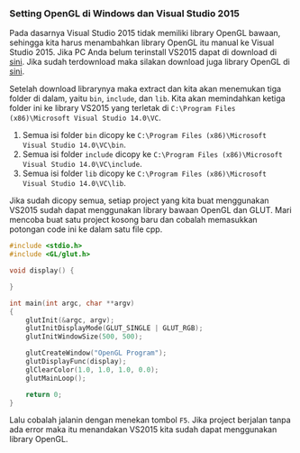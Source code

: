 ### Setting OpenGL di Windows dan Visual Studio 2015

Pada dasarnya Visual Studio 2015 tidak memiliki library OpenGL bawaan, sehingga kita harus menambahkan library OpenGL itu manual ke Visual Studio 2015. Jika PC Anda belum terinstall VS2015 dapat di download di [sini](vs2015-community-edition). Jika sudah terdownload maka silakan download juga library OpenGL di [sini](opengl-lib).

Setelah download librarynya maka extract dan kita akan menemukan tiga folder di dalam, yaitu `bin`, `include`, dan `lib`. Kita akan memindahkan ketiga folder ini ke library VS2015 yang terletak di `C:\Program Files (x86)\Microsoft Visual Studio 14.0\VC`.

1. Semua isi folder `bin` dicopy ke `C:\Program Files (x86)\Microsoft Visual Studio 14.0\VC\bin`.
2. Semua isi folder `include` dicopy ke `C:\Program Files (x86)\Microsoft Visual Studio 14.0\VC\include`.
3. Semua isi folder `lib` dicopy ke `C:\Program Files (x86)\Microsoft Visual Studio 14.0\VC\lib`.

Jika sudah dicopy semua, setiap project yang kita buat menggunakan VS2015 sudah dapat menggunakan library bawaan OpenGL dan GLUT. Mari mencoba buat satu project kosong baru dan cobalah memasukkan potongan code ini ke dalam satu file cpp.

```cpp
#include <stdio.h>
#include <GL/glut.h>

void display() {

}

int main(int argc, char **argv)
{
	glutInit(&argc, argv);
	glutInitDisplayMode(GLUT_SINGLE | GLUT_RGB);
	glutInitWindowSize(500, 500);

	glutCreateWindow("OpenGL Program");
	glutDisplayFunc(display);
	glClearColor(1.0, 1.0, 1.0, 0.0);
	glutMainLoop();

	return 0;
}
```

Lalu cobalah jalanin dengan menekan tombol `F5`. Jika project berjalan tanpa ada error maka itu menandakan VS2015 kita sudah dapat menggunakan library OpenGL.

[vs2015-community-edition]: https://www.kunal-chowdhury.com/2015/07/download-visualstudio-2015.html#topic2
[opengl-lib]: https://tinyurl.com/opengl-lib-vs